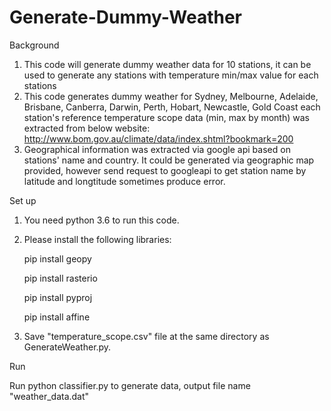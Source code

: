 # Generate-Dummy-Weather

Background 

1. 	This code will generate dummy weather data for 10 stations, it can be used to generate any stations with temperature min/max value for each stations
2. 	This code generates dummy weather for Sydney, Melbourne, Adelaide, Brisbane, Canberra, Darwin, Perth, Hobart, Newcastle, Gold Coast
	  each station's reference temperature scope data (min, max by month) was extracted from below website: 
	  http://www.bom.gov.au/climate/data/index.shtml?bookmark=200
3. 	Geographical information was extracted via google api based on stations' name and country. It could be generated via geographic map provided, however send request to googleapi to get station name by latitude and longtitude sometimes produce error. 


Set up

1. You need python 3.6 to run this code. 

2. Please install the following libraries: 

	pip install geopy 
	
	pip install rasterio
	
	pip install pyproj
	
	pip install affine
	
    
3. Save "temperature_scope.csv" file at the same directory as GenerateWeather.py.


Run

Run python classifier.py to generate data, output file name "weather_data.dat"

